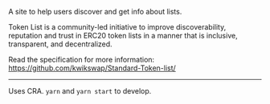 
A site to help users discover and get info about lists.

Token List is a community-led initiative to improve discoverability, reputation and trust in ERC20 token lists in a manner that is inclusive, transparent, and decentralized.

Read the specification for more information: https://github.com/kwikswap/Standard-Token-list/

---

Uses CRA. `yarn` and `yarn start` to develop.
